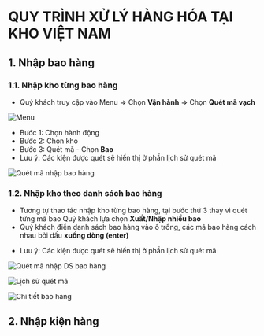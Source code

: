 # QUY TRÌNH XỬ LÝ HÀNG HÓA TẠI KHO VIỆT NAM

## 1. Nhập bao hàng

### 1.1. Nhập kho từng bao hàng

- Quý khách truy cập vào Menu => Chọn **Vận hành** => Chọn **Quét mã vạch**

![Menu](https://user-images.githubusercontent.com/73226975/162609818-959d8f27-202a-4a84-bffa-7d386d55a8be.png)

* Bước 1: Chọn hành động
* Bước 2: Chọn kho
* Bước 3: Quét mã - Chọn **Bao**
* Lưu ý: Các kiện được quét sẽ hiển thị ở phần lịch sử quét mã

![Quét mã nhập bao hàng](https://user-images.githubusercontent.com/73226975/162733624-2e586c28-8357-4735-b192-e517745e2553.png)

### 1.2. Nhập kho theo danh sách bao hàng
- Tương tự thao tác nhập kho từng bao hàng, tại bước thứ 3 thay vì quét từng mã bao Quý khách lựa chọn **Xuất/Nhập nhiều bao**
- Quý khách điền danh sách bao hàng vào ô trống, các mã bao hàng cách nhau bởi dấu **xuống dòng (enter)**
* Lưu ý: Các kiện được quét sẽ hiển thị ở phần lịch sử quét mã

![Quét mã nhập DS bao hàng](https://user-images.githubusercontent.com/73226975/162734435-becfd776-d655-4ea6-b7f6-adeed9346f6d.png)

![Lịch sử quét mã](https://user-images.githubusercontent.com/73226975/162735485-20159591-294d-4a70-8af6-4fbca1a66638.png)

![Chi tiết bao hàng](https://user-images.githubusercontent.com/73226975/162735403-81059ee4-fd59-4fbb-87e2-a69decedff59.png)


## 2. Nhập kiện hàng



